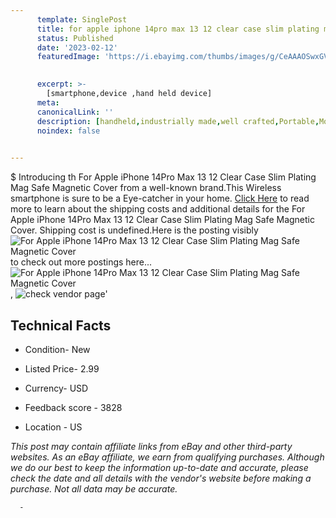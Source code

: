 ```yaml
---
      template: SinglePost
      title: for apple iphone 14pro max 13 12 clear case slim plating mag safe magnetic cover
      status: Published
      date: '2023-02-12'
      featuredImage: 'https://i.ebayimg.com/thumbs/images/g/CeAAAOSwxGVjkFCT/s-l225.jpg'
       

      excerpt: >-
        [smartphone,device ,hand held device]
      meta:
      canonicalLink: ''
      description: [handheld,industrially made,well crafted,Portable,Mobile,Compact,Convenient,Lightweight,Maneuverable,Man-portable,Miniature,Carriable,Hand-held,Light,Holdable,Transportable,Mobile device,Pocket-sized,On-the-go,Wireless,Cordless,Compact size,Convenient size, smartphone,device ,hand held device]
      noindex: false
      

---
```

$
      Introducing th For Apple iPhone 14Pro Max 13 12 Clear Case Slim Plating Mag Safe Magnetic Cover from a well-known brand.This Wireless smartphone is sure to be a Eye-catcher in your home. [Click Here](https://www.ebay.com/itm/165830951340?hash=item269c4b81ac%3Ag%3ACeAAAOSwxGVjkFCT&mkevt=1&mkcid=1&mkrid=711-53200-19255-0&campid=%253CePNCampaignId%253E&customid=%253CreferenceId%253E&toolid=10049) to read more to learn about the shipping costs and additional details for the For Apple iPhone 14Pro Max 13 12 Clear Case Slim Plating Mag Safe Magnetic Cover. Shipping cost is undefined.Here is the posting visibly ![For Apple iPhone 14Pro Max 13 12 Clear Case Slim Plating Mag Safe Magnetic Cover](https://i.ebayimg.com/thumbs/images/g/CeAAAOSwxGVjkFCT/s-l225.jpg) to check out more postings here... ![For Apple iPhone 14Pro Max 13 12 Clear Case Slim Plating Mag Safe Magnetic Cover](https://i.ebayimg.com/images/g/CeAAAOSwxGVjkFCT/s-l1600.jpg), ![check vendor page](https://origin-galleryplus.ebayimg.com/ws/web/165830951340_2_0_1/225x225.jpg,https://origin-galleryplus.ebayimg.com/ws/web/165830951340_3_0_1/225x225.jpg,https://origin-galleryplus.ebayimg.com/ws/web/165830951340_4_0_1/225x225.jpg,https://origin-galleryplus.ebayimg.com/ws/web/165830951340_5_0_1/225x225.jpg,https://origin-galleryplus.ebayimg.com/ws/web/165830951340_6_0_1/225x225.jpg,https://origin-galleryplus.ebayimg.com/ws/web/165830951340_7_0_1/225x225.jpg,https://origin-galleryplus.ebayimg.com/ws/web/165830951340_8_0_1/225x225.jpg,https://origin-galleryplus.ebayimg.com/ws/web/165830951340_9_0_1/225x225.jpg,https://origin-galleryplus.ebayimg.com/ws/web/165830951340_10_0_1/225x225.jpg,https://origin-galleryplus.ebayimg.com/ws/web/165830951340_11_0_1/225x225.jpg,https://origin-galleryplus.ebayimg.com/ws/web/165830951340_12_0_1/225x225.jpg)'

      

 ## Technical Facts 



     
      

 - Condition- New 


      

 - Listed Price- 2.99 


      

 - Currency- USD 


      

 - Feedback score - 3828 


      

 - Location - US 


      
      

 *_This post may contain affiliate links from eBay and other third-party websites. As an eBay affiliate, we earn from qualifying purchases. Although we do our best to keep the information up-to-date and accurate, please check the date and all details with the vendor's website before making a purchase. Not all data may be accurate._*




      -
